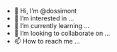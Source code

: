 - 👋 Hi, I’m @dossimont
- 👀 I’m interested in ...
- 🌱 I’m currently learning ...
- 💞️ I’m looking to collaborate on ...
- 📫 How to reach me ...

<!---
dossimont/dossimont is a ✨ special ✨ repository because its `README.md` (this file) appears on your GitHub profile.
You can click the Preview link to take a look at your changes.
--->
